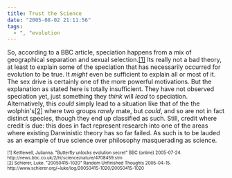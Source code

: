 ```yaml
---
title: Trust the Science
date: "2005-08-02 21:11:56"
tags:
  - ", "evolution
---
```

<p>So, according to a BBC article, speciation happens from a mix of geographical separation and sexual selection.<a href="http://news.bbc.co.uk/2/hi/science/nature/4708459.stm">[1]</a> Its really not a bad theory, at least to explain some of the speciation that has necessarily occurred for evolution to be true. It <em>might</em> even be sufficient to explain all or most of it. The sex drive is certainly one of the more powerful motivations. But the explanation as stated here is totally insufficient. They have not observed speciation yet, just something they <em>think</em> will <em>lead</em> to speciation.  Alternatively, this <em>could</em> simply lead to a situation like that of the the wolphin's<a href="20050415-1020/20050415-1020">[2]</a> where two groups <em>rarely</em> mate, but <em>could</em>, and so are not in fact distinct species, though they end up classified as such. Still, credit where credit is due: this does in fact represent research into one of the areas where existing Darwinistic theory has so far failed.  As such is to be lauded as an example of true science over philosophy masquerading as science.</p>  <font size="-2"> [1] Kettlewell, Julianna.  "Butterfly unlocks evolution secret" BBC (online) 2005-07-24. http://news.bbc.co.uk/2/hi/science/nature/4708459.stm <br  /> [2] Schierer, Luke. "20050415-1020" Random Unfinished Thoughts 2005-04-15. http://www.schierer.org/~luke/log/20050415-1020/20050415-1020 <br  /> </font>

